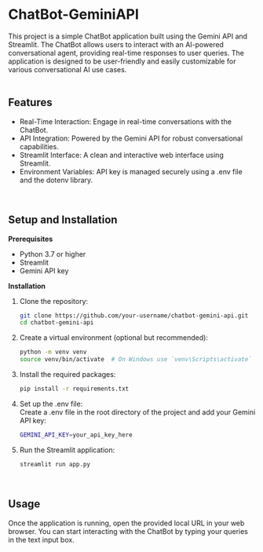 # ChatBot-GeminiAPI
This project is a simple ChatBot application built using the Gemini API and Streamlit. The ChatBot allows users to interact with an AI-powered conversational agent, providing real-time responses to user queries. The application is designed to be user-friendly and easily customizable for various conversational AI use cases. <br/>
<br/>

## Features
* Real-Time Interaction: Engage in real-time conversations with the ChatBot.
* API Integration: Powered by the Gemini API for robust conversational capabilities.
* Streamlit Interface: A clean and interactive web interface using Streamlit.
* Environment Variables: API key is managed securely using a .env file and the dotenv library. <br/>
<br/>

## Setup and Installation
**Prerequisites**
* Python 3.7 or higher
* Streamlit
* Gemini API key <br/>

**Installation**
1. Clone the repository:
   ```bash
   git clone https://github.com/your-username/chatbot-gemini-api.git
   cd chatbot-gemini-api
   ```
   
2. Create a virtual environment (optional but recommended):
   ```bash
   python -m venv venv
   source venv/bin/activate  # On Windows use `venv\Scripts\activate`
   ```

3. Install the required packages:
   ```bash
   pip install -r requirements.txt
   ```

4. Set up the .env file: <br/>
Create a .env file in the root directory of the project and add your Gemini API key:
   ```bash
   GEMINI_API_KEY=your_api_key_here
   ```

5. Run the Streamlit application:
   ```bash
   streamlit run app.py
   ```
<br/>

## Usage
Once the application is running, open the provided local URL in your web browser. You can start interacting with the ChatBot by typing your queries in the text input box. <br/>
<br/>


